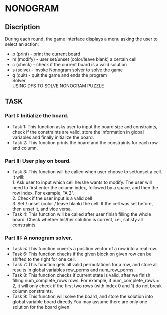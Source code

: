 # NONOGRAM

## Discription
During each round, the game interface displays a menu asking the user to select an action:
  - p (print) - print the current board
  - m (modify) - user set/unset (color/leave blank) a certain cell
  - c (check) - check if the current board is a valid solution
  - s (solve) - invoke Nonogram solver to solve the game
  - q (quit) - quit the game and ends the program  
Solver  
USING DFS TO SOLVE NONOGRAM PUZZLE  

## TASK
### Part I: Initialize the board.
- Task 1: This function asks user to input the board size and constraints, check if the constraints are valid, 
store the information in global variables and finally initialize the board.  
- Task 2: This function prints the board and the constraints for each row and column.
### Part II: User play on board.
- Task 3: This function will be called when user choose to set/unset a cell.
          It will:  
              1. Ask user to input which cell he/she wants to modify. The user will need to first enter the column index, followed
                 by a space, and then the row index. For example, "A 2".  
              2. Check if the user input is a valid cell  
              3. Set / unset (color / leave blank) the cell. If the cell was set before, then unset it, and vice versa.
- Task 4: This function will be called after user finish filling the whole board. Check whether his/her solution is correct, i.e., satisfy all constraints.  
### Part III: A nonogram solver.
- Task 5: This function coverts a position vector of a row into a real row.  
- Task 6: This function checks if the given block on given row can be shifted to the right for one cell.  
- Task 7: This function gets all valid permutations for a row, and store all results in global variables row_perms and num_row_perms.  
- Task 8: This function checks if current state is valid, after we finish filling num_complete_rows rows. For example, if num_complete_rows = 2, it will only check
if the first two rows (with index 0 and 1) do not break column constraints.
- Task 9: This function will solve the board, and store the solution into global variable board directly.You may assume there are only one solution for the board given.
